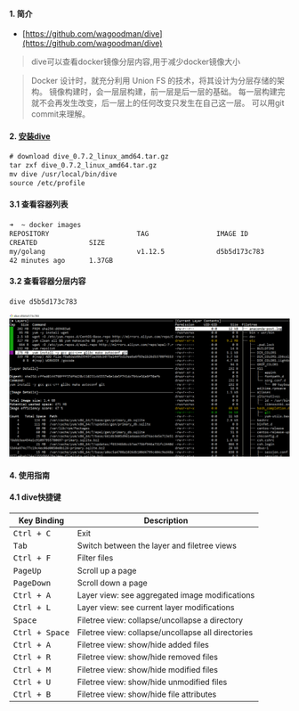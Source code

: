 #### 1. 简介
- [https://github.com/wagoodman/dive](https://github.com/wagoodman/dive)

>  dive可以查看docker镜像分层内容,用于减少docker镜像大小

> Docker 设计时，就充分利用 Union FS 的技术，将其设计为分层存储的架构。
镜像构建时，会一层层构建，前一层是后一层的基础。
每一层构建完就不会再发生改变，后一层上的任何改变只发生在自己这一层。
可以用git commit来理解。

#### 2. [安装dive](https://github.com/wagoodman/dive/releases)
```
# download dive_0.7.2_linux_amd64.tar.gz
tar zxf dive_0.7.2_linux_amd64.tar.gz
mv dive /usr/local/bin/dive
source /etc/profile
```

#### 3.1 查看容器列表
```
➜  ~ docker images
REPOSITORY                      TAG                 IMAGE ID            CREATED             SIZE
my/golang                       v1.12.5             d5b5d173c783        42 minutes ago      1.37GB
```
#### 3.2 查看容器分层内容
```
dive d5b5d173c783
```
![dive](./img/dive/dive01.png)
#### 4. 使用指南
#### 4.1 dive快捷键

Key Binding                                | Description
-------------------------------------------|---------------------------------------------------------
<kbd>Ctrl + C</kbd>                        | Exit
<kbd>Tab</kbd>                             | Switch between the layer and filetree views
<kbd>Ctrl + F</kbd>                        | Filter files
<kbd>PageUp</kbd>                          | Scroll up a page
<kbd>PageDown</kbd>                        | Scroll down a page
<kbd>Ctrl + A</kbd>                        | Layer view: see aggregated image modifications
<kbd>Ctrl + L</kbd>                        | Layer view: see current layer modifications
<kbd>Space</kbd>                           | Filetree view: collapse/uncollapse a directory
<kbd>Ctrl + Space</kbd>                    | Filetree view: collapse/uncollapse all directories
<kbd>Ctrl + A</kbd>                        | Filetree view: show/hide added files
<kbd>Ctrl + R</kbd>                        | Filetree view: show/hide removed files
<kbd>Ctrl + M</kbd>                        | Filetree view: show/hide modified files
<kbd>Ctrl + U</kbd>                        | Filetree view: show/hide unmodified files
<kbd>Ctrl + B</kbd>                        | Filetree view: show/hide file attributes

#### 